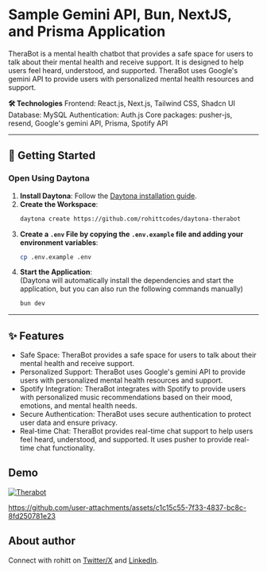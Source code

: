 # Sample Gemini API, Bun, NextJS, and Prisma Application

TheraBot is a mental health chatbot that provides a safe space for users to talk about their mental health and receive support. It is designed to help users feel heard, understood, and supported. TheraBot uses Google's gemini API to provide users with personalized mental health resources and support.

**🛠️ Technologies**
Frontend: React.js, Next.js, Tailwind CSS, Shadcn UI
Database: MySQL
Authentication: Auth.js
Core packages: pusher-js, resend, Google's gemini API, Prisma, Spotify API

---

## 🚀 Getting Started

### Open Using Daytona  

1. **Install Daytona**: Follow the [Daytona installation guide](https://www.daytona.io/docs/installation/installation/).  
2. **Create the Workspace**:  
   ```bash  
   daytona create https://github.com/rohittcodes/daytona-therabot
   ```  
3. **Create a `.env` File by copying the `.env.example` file and adding your environment variables**:  
   ```bash  
   cp .env.example .env
   ```
4. **Start the Application**:  
   (Daytona will automatically install the dependencies and start the application, but you can also run the following commands manually)  
   ```bash  
   bun dev
   ```

---

## ✨ Features  

- Safe Space: TheraBot provides a safe space for users to talk about their mental health and receive support.
- Personalized Support: TheraBot uses Google's gemini API to provide users with personalized mental health resources and support.
- Spotify Integration: TheraBot integrates with Spotify to provide users with personalized music recommendations based on their mood, emotions, and mental health needs.
- Secure Authentication: TheraBot uses secure authentication to protect user data and ensure privacy.
- Real-time Chat: TheraBot provides real-time chat support to help users feel heard, understood, and supported. It uses pusher to provide real-time chat functionality.

## Demo
[![Therabot](https://img.shields.io/badge/Therabot-131633?style=for-the-badge&link=https://github.com/RohittCodes/therabot/)](https://github.com/RohittCodes/therabot/)

https://github.com/user-attachments/assets/c1c15c55-7f33-4837-bc8c-8fd250781e23


## About author
Connect with rohitt on [Twitter/X](https://x.com/rohittcodes) and [LinkedIn](https://linkedin.com/in/rohittcodes).